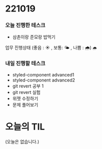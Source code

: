 # 221019

### 오늘 진행한 테스크

- 삼촌이랑 준모랑 밥먹기

업무 진행상태 (좋음 : ☀ , 보통: 🌤 , 나쁨 : 🌧)
`🌧`

### 내일 진행할 테스크

- styled-component advanced1
- styled-component advanced2
- git revert 공부 1
- git revert 실험
- 위젯 수정하기
- 문제 풀어보기

# 오늘의 TIL

(오늘은 없습니다.)

